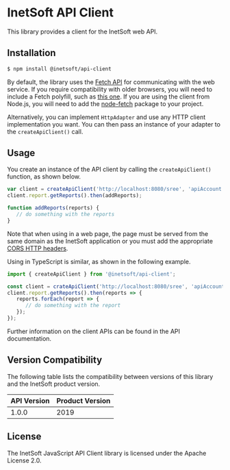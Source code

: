 # InetSoft API Client

This library provides a client for the InetSoft web API.

## Installation

```bash
$ npm install @inetsoft/api-client
```

By default, the library uses the [Fetch API](https://developer.mozilla.org/en-US/docs/Web/API/Fetch_API)
for communicating with the web service. If you require compatibility with older
browsers, you will need to include a Fetch polyfill, such as [this one](https://github.com/github/fetch).
If you are using the client from Node.js, you will need to add the
[node-fetch](https://www.npmjs.com/package/node-fetch) package to your project.

Alternatively, you can implement `HttpAdapter` and use any HTTP client implementation
you want. You can then pass an instance of your adapter to the `createApiClient()`
call.

## Usage

You create an instance of the API client by calling the `createApiClient()` function,
as shown below.

```js
var client = createApiClient('http://localhost:8080/sree', 'apiAccount', 'password');
client.report.getReports().then(addReports);

function addReports(reports) {
   // do something with the reports
}
```

Note that when using in a web page, the page must be served from the same domain as
the InetSoft application or you must add the appropriate
[CORS HTTP headers](https://developer.mozilla.org/en-US/docs/Web/HTTP/CORS).

Using in TypeScript is similar, as shown in the following example.

```typescript
import { createApiClient } from '@inetsoft/api-client';

const client = crateApiClient('http://localhost:8080/sree', 'apiAccount', 'password');
client.report.getReports().then(reports => {
   reports.forEach(report => {
      // do something with the report
   });
});
```

Further information on the client APIs can be found in the API documentation.

## Version Compatibility

The following table lists the compatibility between versions of this library
and the InetSoft product version.

| API Version | Product Version |
| ----------- | --------------- |
| 1.0.0       | 2019            |

## License

The InetSoft JavaScript API Client library is licensed under the Apache License 2.0.
